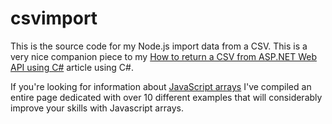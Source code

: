 # csvimport

This is the source code for my Node.js import data from a CSV. This is a very nice companion piece to my [How to return a CSV from ASP.NET Web API using C#](https://www.endyourif.com/how-to-return-a-csv-from-asp-net-web-api-using-c/) article using C#.

If you're looking for information about [JavaScript arrays](https://www.endyourif.com/tutorial/javascriptarray) I've compiled an entire page dedicated with over 10 different examples that will considerably improve your skills with Javascript arrays.
